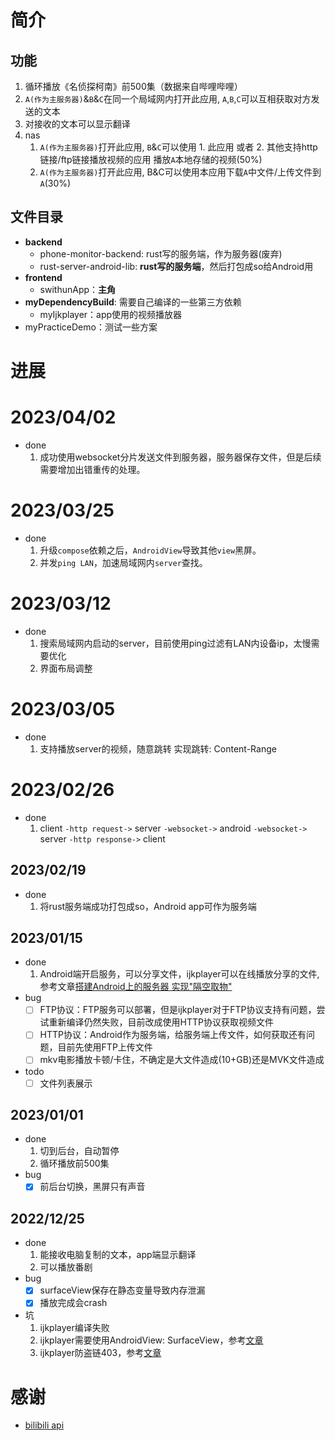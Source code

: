 # 简介
## 功能

1. 循环播放《名侦探柯南》前500集（数据来自哔哩哔哩）
2. `A(作为主服务器)`&`B`&`C`在同一个局域网内打开此应用, `A`,`B`,`C`可以互相获取对方发送的文本
3. 对接收的文本可以显示翻译
4. nas
   1. `A(作为主服务器)`打开此应用, `B`&`C`可以使用 1. 此应用 或者 2. 其他支持http链接/ftp链接播放视频的应用 播放`A`本地存储的视频(50%)
   2. `A(作为主服务器)`打开此应用, B&C可以使用本应用下载`A`中文件/上传文件到`A`(30%)

## 文件目录
- **backend**
  - phone-monitor-backend: rust写的服务端，作为服务器(废弃)
  - rust-server-android-lib: **rust写的服务端**，然后打包成so给Android用
- **frontend**
  - swithunApp：**主角**
- **myDependencyBuild**: 需要自己编译的一些第三方依赖
  - myIjkplayer：app使用的视频播放器
- myPracticeDemo：测试一些方案

# 进展

# 2023/04/02
- done
  1. 成功使用websocket分片发送文件到服务器，服务器保存文件，但是后续需要增加出错重传的处理。

# 2023/03/25
- done
  1. 升级`compose`依赖之后，`AndroidView`导致其他`view`黑屏。
  2. 并发`ping LAN`，加速局域网内`server`查找。

# 2023/03/12
- done
  1. 搜索局域网内启动的server，目前使用ping过滤有LAN内设备ip，太慢需要优化
  2. 界面布局调整

# 2023/03/05
- done
  1. 支持播放server的视频，随意跳转
     实现跳转: Content-Range

# 2023/02/26
- done
  1. client `-http request->` server `-websocket->` android `-websocket->` server `-http response->` client

## 2023/02/19
- done
  1. 将rust服务端成功打包成so，Android app可作为服务端

## 2023/01/15
- done
  1. Android端开启服务，可以分享文件，ijkplayer可以在线播放分享的文件, 参考文章[搭建Android上的服务器 实现"隔空取物"](https://juejin.cn/post/6844903551408291848)
- bug
  - [ ] FTP协议：FTP服务可以部署，但是ijkplayer对于FTP协议支持有问题，尝试重新编译仍然失败，目前改成使用HTTP协议获取视频文件
  - [ ] HTTP协议：Android作为服务端，给服务端上传文件，如何获取还有问题，目前先使用FTP上传文件
  - [ ] mkv电影播放卡顿/卡住，不确定是大文件造成(10+GB)还是MVK文件造成
- todo
  - [ ] 文件列表展示

## 2023/01/01
- done
  1. 切到后台，自动暂停
  2. 循环播放前500集
- bug
  - [x] 前后台切换，黑屏只有声音

## 2022/12/25
- done
  1. 能接收电脑复制的文本，app端显示翻译
  2. 可以播放番剧
- bug
  - [x] surfaceView保存在静态变量导致内存泄漏
  - [x] 播放完成会crash
- 坑
  1. ijkplayer编译失败
  2. ijkplayer需要使用AndroidView: SurfaceView，参考[文章](https://www.jianshu.com/p/5aa224d1ec83)
  3. ijkplayer防盗链403，参考[文章](https://blog.csdn.net/xiaoduzi1991/article/details/121968386)

# 感谢
- [bilibili api](https://github.com/SocialSisterYi/bilibili-API-collect/tree/master/login/login_action)
